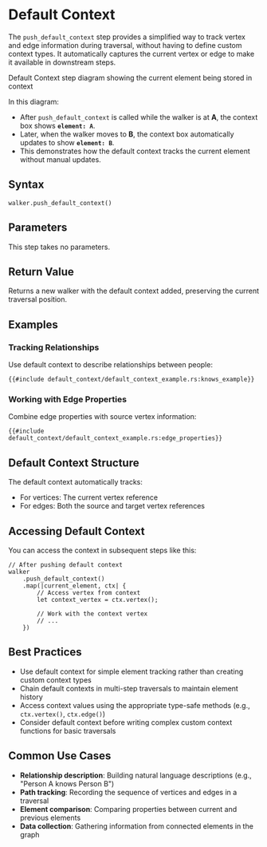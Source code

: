 # Default Context

The `push_default_context` step provides a simplified way to track vertex and edge information during traversal, without
having to define custom context types. It automatically captures the current vertex or edge to make it available in
downstream steps.

<object type="image/svg+xml" data="default_context/image.svg" title="Push Default Context Step Diagram">
Default Context step diagram showing the current element being stored in context
</object>

In this diagram:

- After `push_default_context` is called while the walker is at **A**, the context box shows **`element: A`**.
- Later, when the walker moves to **B**, the context box automatically updates to show **`element: B`**.
- This demonstrates how the default context tracks the current element without manual updates.

## Syntax

```rust,noplayground
walker.push_default_context()
```

## Parameters

This step takes no parameters.

## Return Value

Returns a new walker with the default context added, preserving the current traversal position.

## Examples

### Tracking Relationships

Use default context to describe relationships between people:

```rust,noplayground
{{#include default_context/default_context_example.rs:knows_example}}
```

### Working with Edge Properties

Combine edge properties with source vertex information:

```rust,noplayground
{{#include default_context/default_context_example.rs:edge_properties}}
```

## Default Context Structure

The default context automatically tracks:

- For vertices: The current vertex reference
- For edges: Both the source and target vertex references

## Accessing Default Context

You can access the context in subsequent steps like this:

```rust,noplayground
// After pushing default context
walker
    .push_default_context()
    .map(|current_element, ctx| {
        // Access vertex from context
        let context_vertex = ctx.vertex();
        
        // Work with the context vertex
        // ...
    })
```

## Best Practices

- Use default context for simple element tracking rather than creating custom context types
- Chain default contexts in multi-step traversals to maintain element history
- Access context values using the appropriate type-safe methods (e.g., `ctx.vertex()`, `ctx.edge()`)
- Consider default context before writing complex custom context functions for basic traversals

## Common Use Cases

- **Relationship description**: Building natural language descriptions (e.g., "Person A knows Person B")
- **Path tracking**: Recording the sequence of vertices and edges in a traversal
- **Element comparison**: Comparing properties between current and previous elements
- **Data collection**: Gathering information from connected elements in the graph
